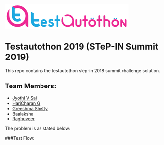![](logo.png)

# Testautothon 2019 (STeP-IN Summit 2019)


This repo contains the testautothon step-in 2018 summit challenge solution.


## Team Members:
- [Jyothi V Sai]()
- [HariCharan G]()
- [Greeshma Shetty]()
- [Baalaksha]()
- [Raghuveer]()

The problem is as stated below:

###Test Flow:
